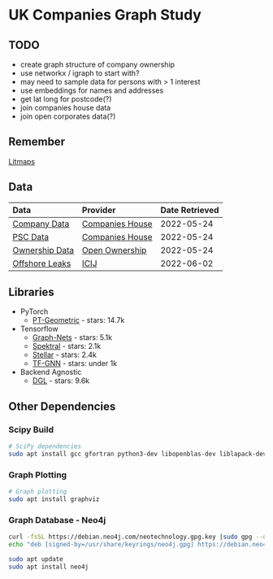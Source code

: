# UK Companies Graph Study

## TODO

- create graph structure of company ownership
- use networkx / igraph to start with?
- may need to sample data for persons with > 1 interest
- use embeddings for names and addresses
- get lat long for postcode(?)
- join companies house data
- join open corporates data(?)

## Remember

[Litmaps](https://app.litmaps.com/shared/workspace/222F8A9E-DF91-4B50-BB96-1121DA98BEC4/map/5DB136D3-A5F5-49DC-AA5C-F02E42DD1A94)

## Data

|Data                           |Provider                         |Date Retrieved|
|:------------------------------|:--------------------------------|:-------------|
|[Company Data][CompanyData]    |[Companies House][CompaniesHouse]|2022-05-24    |
|[PSC Data][PSCData]            |[Companies House][CompaniesHouse]|2022-05-24    |
|[Ownership Data][OwnershipData]|[Open Ownership][OpenOwnership]  |2022-05-24    |
|[Offshore Leaks][OffshoreLeaks]|[ICIJ][ICIJ]                     |2022-06-02    |

## Libraries

- PyTorch
  - [PT-Geometric](https://github.com/pyg-team/pytorch_geometric) - stars: 14.7k
- Tensorflow
  - [Graph-Nets](https://github.com/deepmind/graph_nets) - stars: 5.1k
  - [Spektral](https://keras.io/examples/graph/gnn_citations/) - stars: 2.1k
  - [Stellar](https://keras.io/examples/graph/gnn_citations/) - stars: 2.4k
  - [TF-GNN](https://github.com/tensorflow/gnn) - stars: under 1k
- Backend Agnostic
  - [DGL](https://github.com/dmlc/dgl) - stars: 9.6k

## Other Dependencies

### Scipy Build
```bash
# SciPy dependencies
sudo apt install gcc gfortran python3-dev libopenblas-dev liblapack-dev cython
```
### Graph Plotting
```bash
# Graph plotting
sudo apt install graphviz
```

### Graph Database - Neo4j
```bash
curl -fsSL https://debian.neo4j.com/neotechnology.gpg.key |sudo gpg --dearmor -o /usr/share/keyrings/neo4j.gpg
echo "deb [signed-by=/usr/share/keyrings/neo4j.gpg] https://debian.neo4j.com stable 4.1" | sudo tee -a /etc/apt/sources.list.d/neo4j.list
```

```bash
sudo apt update
sudo apt install neo4j
```

 <!-- Links -->
 
[CompaniesHouse]: https://www.gov.uk/government/organisations/companies-house
[OpenOwnership]: https://www.openownership.org/
[ICIJ]: https://offshoreleaks.icij.org/
[CompanyData]: http://download.companieshouse.gov.uk/BasicCompanyDataAsOneFile-2022-05-01.zip
[PSCData]: http://download.companieshouse.gov.uk/persons-with-significant-control-snapshot-2022-05-24.zip
[OwnershipData]: https://oo-register-production.s3-eu-west-1.amazonaws.com/public/exports/statements.2022-05-27T19:23:50Z.jsonl.gz
[OffshoreLeaks]: https://offshoreleaks-data.icij.org/offshoreleaks/csv/full-oldb.20220503.zip#_ga=2.29179839.263289515.1654130741-1571958430.1654130741
